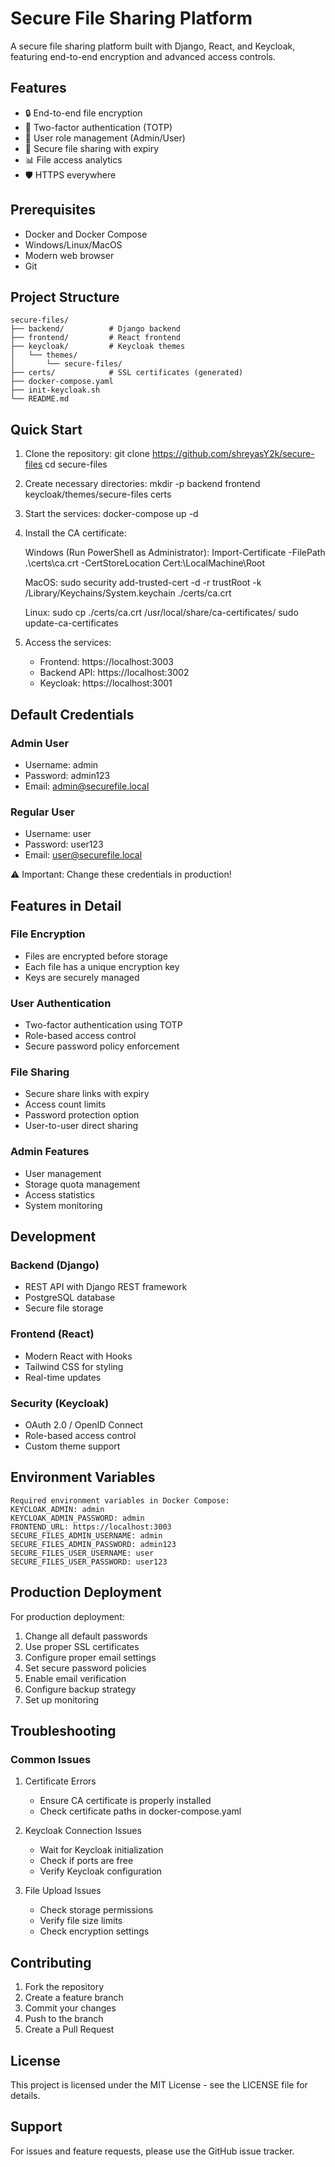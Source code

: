 # Secure File Sharing Platform

A secure file sharing platform built with Django, React, and Keycloak, featuring end-to-end encryption and advanced access controls.

## Features

- 🔒 End-to-end file encryption
- 🔑 Two-factor authentication (TOTP)
- 👥 User role management (Admin/User)
- 🔗 Secure file sharing with expiry
- 📊 File access analytics
- 🛡️ HTTPS everywhere

## Prerequisites

- Docker and Docker Compose
- Windows/Linux/MacOS
- Modern web browser
- Git

## Project Structure

```tree
secure-files/
├── backend/          # Django backend
├── frontend/         # React frontend
├── keycloak/         # Keycloak themes
│   └── themes/
│       └── secure-files/
├── certs/            # SSL certificates (generated)
├── docker-compose.yaml
├── init-keycloak.sh
└── README.md
```

## Quick Start

1. Clone the repository:
   git clone https://github.com/shreyasY2k/secure-files
   cd secure-files

2. Create necessary directories:
   mkdir -p backend frontend keycloak/themes/secure-files certs

3. Start the services:
   docker-compose up -d

4. Install the CA certificate:

   Windows (Run PowerShell as Administrator):
   Import-Certificate -FilePath .\certs\ca.crt -CertStoreLocation Cert:\LocalMachine\Root

   MacOS:
   sudo security add-trusted-cert -d -r trustRoot -k /Library/Keychains/System.keychain ./certs/ca.crt

   Linux:
   sudo cp ./certs/ca.crt /usr/local/share/ca-certificates/
   sudo update-ca-certificates

5. Access the services:
   - Frontend: https://localhost:3003
   - Backend API: https://localhost:3002
   - Keycloak: https://localhost:3001

## Default Credentials

### Admin User

- Username: admin
- Password: admin123
- Email: admin@securefile.local

### Regular User

- Username: user
- Password: user123
- Email: user@securefile.local

⚠️ Important: Change these credentials in production!

## Features in Detail

### File Encryption

- Files are encrypted before storage
- Each file has a unique encryption key
- Keys are securely managed

### User Authentication

- Two-factor authentication using TOTP
- Role-based access control
- Secure password policy enforcement

### File Sharing

- Secure share links with expiry
- Access count limits
- Password protection option
- User-to-user direct sharing

### Admin Features

- User management
- Storage quota management
- Access statistics
- System monitoring

## Development

### Backend (Django)

- REST API with Django REST framework
- PostgreSQL database
- Secure file storage

### Frontend (React)

- Modern React with Hooks
- Tailwind CSS for styling
- Real-time updates

### Security (Keycloak)

- OAuth 2.0 / OpenID Connect
- Role-based access control
- Custom theme support

## Environment Variables

```shell
Required environment variables in Docker Compose:
KEYCLOAK_ADMIN: admin
KEYCLOAK_ADMIN_PASSWORD: admin
FRONTEND_URL: https://localhost:3003
SECURE_FILES_ADMIN_USERNAME: admin
SECURE_FILES_ADMIN_PASSWORD: admin123
SECURE_FILES_USER_USERNAME: user
SECURE_FILES_USER_PASSWORD: user123
```

## Production Deployment

For production deployment:

1. Change all default passwords
2. Use proper SSL certificates
3. Configure proper email settings
4. Set secure password policies
5. Enable email verification
6. Configure backup strategy
7. Set up monitoring

## Troubleshooting

### Common Issues

1. Certificate Errors

   - Ensure CA certificate is properly installed
   - Check certificate paths in docker-compose.yaml

2. Keycloak Connection Issues

   - Wait for Keycloak initialization
   - Check if ports are free
   - Verify Keycloak configuration

3. File Upload Issues
   - Check storage permissions
   - Verify file size limits
   - Check encryption settings

## Contributing

1. Fork the repository
2. Create a feature branch
3. Commit your changes
4. Push to the branch
5. Create a Pull Request

## License

This project is licensed under the MIT License - see the LICENSE file for details.

## Support

For issues and feature requests, please use the GitHub issue tracker.
